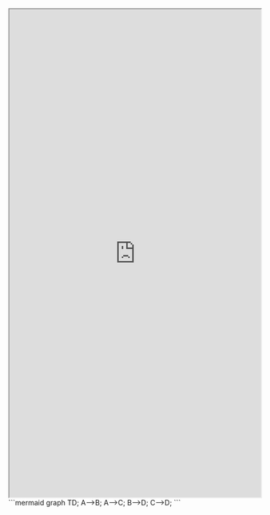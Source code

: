 <iframe src="https://bananapy.github.io/Resume/work" width="100%" height="25%"></iframe>

<br>
```mermaid
graph TD; A-->B; A-->C; B-->D; C-->D;
```
